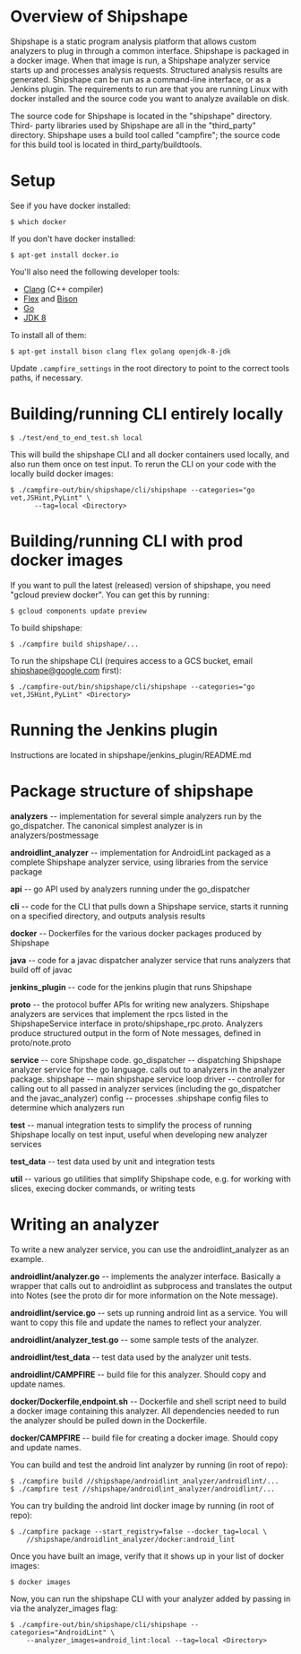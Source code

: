 # Overview of Shipshape #

Shipshape is a static program analysis platform that allows custom analyzers to
plug in through a common interface. Shipshape is packaged in a docker image.
When that image is run, a Shipshape analyzer service starts up and processes
analysis requests. Structured analysis results are generated. Shipshape can be
run as a command-line interface, or as a Jenkins plugin. The requirements to run
are that you are running Linux with docker installed and the source code you want
to analyze available on disk.

The source code for Shipshape is located in the "shipshape" directory. Third-
party libraries used by Shipshape are all in the "third_party" directory.
Shipshape uses a build tool called "campfire"; the source code for this build
tool is located in third_party/buildtools.


# Setup #

See if you have docker installed:

`$ which docker`

If you don't have docker installed:

`$ apt-get install docker.io`

You'll also need the following developer tools:

* [Clang](http://llvm.org/releases/download.html) (C++ compiler)
* [Flex](http://flex.sourceforge.net/) and [Bison](https://www.gnu.org/software/bison/)
* [Go](http://golang.org/doc/install)
* [JDK 8](http://docs.oracle.com/javase/8/docs/technotes/guides/install/install_overview.html)

To install all of them:

`$ apt-get install bison clang flex golang openjdk-8-jdk`

Update `.campfire_settings` in the root directory to point to the correct tools paths, if necessary.

# Building/running CLI entirely locally #

`$ ./test/end_to_end_test.sh local`

This will build the shipshape CLI and all docker containers used locally, and
also run them once on test input. To rerun the CLI on your code with the locally
build docker images:

```
$ ./campfire-out/bin/shipshape/cli/shipshape --categories="go vet,JSHint,PyLint" \
      --tag=local <Directory>
```


# Building/running CLI with prod docker images #

If you want to pull the latest (released) version of shipshape, you need
"gcloud preview docker". You can get this by running:

`$ gcloud components update preview`

To build shipshape:

`$ ./campfire build shipshape/...`

To run the shipshape CLI (requires access to a GCS bucket, email shipshape@google.com first):

`$ ./campfire-out/bin/shipshape/cli/shipshape --categories="go vet,JSHint,PyLint" <Directory>`


# Running the Jenkins plugin #

Instructions are located in shipshape/jenkins_plugin/README.md


# Package structure of shipshape #

**analyzers** -- implementation for several simple analyzers run by the
  go_dispatcher. The canonical simplest analyzer is in analyzers/postmessage

**androidlint_analyzer** -- implementation for AndroidLint packaged as a complete
  Shipshape analyzer service, using libraries from the service package

**api** -- go API used by analyzers running under the go_dispatcher

**cli** -- code for the CLI that pulls down a Shipshape service, starts it running
  on a specified directory, and outputs analysis results

**docker** -- Dockerfiles for the various docker packages produced by Shipshape

**java** -- code for a javac dispatcher analyzer service that runs analyzers that
  build off of javac

**jenkins_plugin** -- code for the jenkins plugin that runs Shipshape

**proto** -- the protocol buffer APIs for writing new analyzers. Shipshape analyzers
  are services that implement the rpcs listed in the ShipshapeService interface
  in proto/shipshape_rpc.proto. Analyzers produce structured output in the form
  of Note messages, defined in proto/note.proto

**service** -- core Shipshape code.
  go_dispatcher -- dispatching Shipshape analyzer service for the go language.
    calls out to analyzers in the analyzer package.
  shipshape -- main shipshape service loop
  driver -- controller for calling out to all passed in analyzer services
    (including the go_dispatcher and the javac_analyzer)
  config -- processes .shipshape config files to determine which analyzers run

**test** -- manual integration tests to simplify the process of running Shipshape 
  locally on test input, useful when developing new analyzer services

**test_data** -- test data used by unit and integration tests

**util** -- various go utilities that simplify Shipshape code, e.g. for working with
  slices, execing docker commands, or writing tests


# Writing an analyzer #

To write a new analyzer service, you can use the androidlint_analyzer as an example.

**androidlint/analyzer.go** -- implements the analyzer interface. Basically a wrapper
  that calls out to androidlint as subprocess and translates the output into Notes
  (see the proto dir for more information on the Note message).

**androidlint/service.go** -- sets up running android lint as a service. You will want
  to copy this file and update the names to reflect your analyzer.

**androidlint/analyzer_test.go** -- some sample tests of the analyzer.

**androidlint/test_data** -- test data used by the analyzer unit tests.

**androidlint/CAMPFIRE** -- build file for this analyzer. Should copy and update names.

**docker/Dockerfile,endpoint.sh** -- Dockerfile and shell script need to build a docker
  image containing this analyzer. All dependencies needed to run the analyzer should
  be pulled down in the Dockerfile.

**docker/CAMPFIRE** -- build file for creating a docker image. Should copy and update names.

You can build and test the android lint analyzer by running (in root of repo):
```
$ ./campfire build //shipshape/androidlint_analyzer/androidlint/...
$ ./campfire test //shipshape/androidlint_analyzer/androidlint/...
```

You can try building the android lint docker image by running (in root of repo):

```
$ ./campfire package --start_registry=false --docker_tag=local \
    //shipshape/androidlint_analyzer/docker:android_lint
```

Once you have built an image, verify that it shows up in your list of docker images:

`$ docker images`

Now, you can run the shipshape CLI with your analyzer added by passing in via the analyzer_images flag:

```
$ ./campfire-out/bin/shipshape/cli/shipshape --categories="AndroidLint" \
    --analyzer_images=android_lint:local --tag=local <Directory>
```
